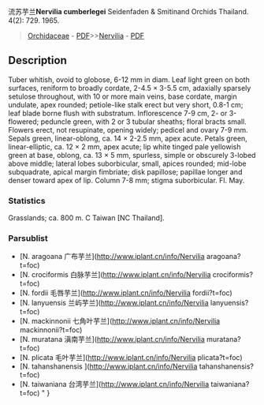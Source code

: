 流苏芋兰**Nervilia cumberlegei** Seidenfaden & Smitinand Orchids Thailand. 4(2): 729. 1965.

> [Orchidaceae](http://www.iplant.cn/info/Orchidaceae?t=foc) - [PDF](http://www.iplant.cn/foc/pdf/Orchidaceae.pdf)>>[Nervilia](http://www.iplant.cn/info/Nervilia?t=foc) - [PDF](http://www.iplant.cn/foc/pdf/Nervilia.pdf)

## Description

Tuber whitish, ovoid to globose, 6-12 mm in diam. Leaf light green on both surfaces, reniform to broadly cordate, 2-4.5 × 3-5.5 cm, adaxially sparsely setulose throughout, with 10 or more main veins, base cordate, margin undulate, apex rounded; petiole-like stalk erect but very short, 0.8-1 cm; leaf blade borne flush with substratum. Inflorescence 7-9 cm, 2- or 3-flowered; peduncle green, with 2 or 3 tubular sheaths; floral bracts small. Flowers erect, not resupinate, opening widely; pedicel and ovary 7-9 mm. Sepals green, linear-oblong, ca. 14 × 2-2.5 mm, apex acute. Petals green, linear-elliptic, ca. 12 × 2 mm, apex acute; lip white tinged pale yellowish green at base, oblong, ca. 13 × 5 mm, spurless, simple or obscurely 3-lobed above middle; lateral lobes suborbicular, small, apices rounded; mid-lobe subquadrate, apical margin fimbriate; disk papillose; papillae longer and denser toward apex of lip. Column 7-8 mm; stigma suborbicular. Fl. May.

### Statistics
Grasslands; ca. 800 m. C Taiwan [NC Thailand].

### Parsublist

* [N.  aragoana  广布芋兰](http://www.iplant.cn/info/Nervilia aragoana?t=foc)
* [N.  crociformis  白脉芋兰](http://www.iplant.cn/info/Nervilia crociformis?t=foc)
* [N.  fordii  毛唇芋兰](http://www.iplant.cn/info/Nervilia fordii?t=foc)
* [N.  lanyuensis  兰屿芋兰](http://www.iplant.cn/info/Nervilia lanyuensis?t=foc)
* [N.  mackinnonii  七角叶芋兰](http://www.iplant.cn/info/Nervilia mackinnonii?t=foc)
* [N.  muratana  滇南芋兰](http://www.iplant.cn/info/Nervilia muratana?t=foc)
* [N.  plicata  毛叶芋兰](http://www.iplant.cn/info/Nervilia plicata?t=foc)
* [N.  tahanshanensis  ](http://www.iplant.cn/info/Nervilia tahanshanensis?t=foc)
* [N.  taiwaniana  台湾芋兰](http://www.iplant.cn/info/Nervilia taiwaniana?t=foc)
"
}